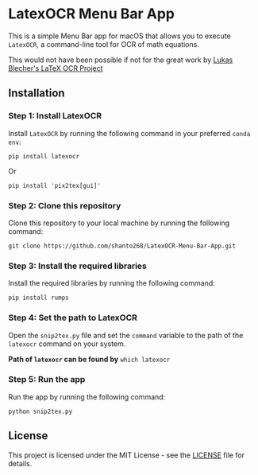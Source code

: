 # LatexOCR Menu Bar App

This is a simple Menu Bar app for macOS that allows you to execute `LatexOCR`, a command-line tool for OCR of math equations.

This would not have been possible if not for the great work by [Lukas Blecher's LaTeX OCR Project](https://github.com/lukas-blecher/LaTeX-OCR)


## Installation

### Step 1: Install LatexOCR

Install `LatexOCR` by running the following command in your preferred `conda env`:

```
pip install latexocr
```

Or

```
pip install 'pix2tex[gui]'
```


### Step 2: Clone this repository

Clone this repository to your local machine by running the following command:

```
git clone https://github.com/shanto268/LatexOCR-Menu-Bar-App.git
```


### Step 3: Install the required libraries

Install the required libraries by running the following command:

```
pip install rumps
```


### Step 4: Set the path to LatexOCR

Open the `snip2tex.py` file and set the `command` variable to the path of the `latexocr` command on your system.

**Path of `latexocr` can be found by** `which latexocr` 


### Step 5: Run the app

Run the app by running the following command:

```
python snip2tex.py
```

## License

This project is licensed under the MIT License - see the [LICENSE](LICENSE) file for details.
